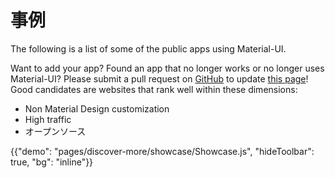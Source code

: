 # 事例

<p class="description">The following is a list of some of the public apps using Material-UI.</p>

Want to add your app? Found an app that no longer works or no longer uses Material-UI? Please submit a pull request on [GitHub](https://github.com/mui-org/material-ui) to update [this page](https://github.com/mui-org/material-ui/blob/master/docs/src/pages/discover-more/showcase/appList.js)! Good candidates are websites that rank well within these dimensions:

- Non Material Design customization
- High traffic
- オープンソース

{{"demo": "pages/discover-more/showcase/Showcase.js", "hideToolbar": true, "bg": "inline"}}